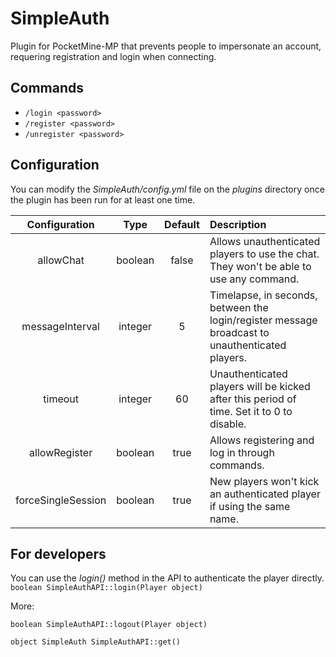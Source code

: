 # SimpleAuth

Plugin for PocketMine-MP that prevents people to impersonate an account, requering registration and login when connecting.


## Commands


* `/login <password>`
* `/register <password>`
* `/unregister <password>`

## Configuration

You can modify the _SimpleAuth/config.yml_ file on the _plugins_ directory once the plugin has been run for at least one time.

| Configuration | Type | Default | Description |
| :---: | :---: | :---: | :--- |
| allowChat | boolean | false | Allows unauthenticated players to use the chat. They won't be able to use any command. |
| messageInterval | integer | 5 | Timelapse, in seconds, between the login/register message broadcast to unauthenticated players. |
| timeout | integer | 60 | Unauthenticated players will be kicked after this period of time. Set it to 0 to disable. |
| allowRegister | boolean | true | Allows registering and log in through commands. |
| forceSingleSession | boolean | true | New players won't kick an authenticated player if using the same name. |


## For developers


You can use the _login()_ method in the API to authenticate the player directly.
`boolean SimpleAuthAPI::login(Player object)`


More:

`boolean SimpleAuthAPI::logout(Player object)`

`object SimpleAuth SimpleAuthAPI::get()`

